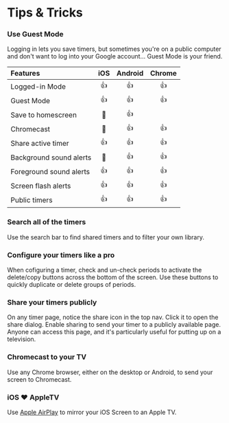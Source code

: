 # Tips & Tricks

### Use Guest Mode
Logging in lets you save timers, but sometimes you're on a public computer and don't want to log into your Google account... Guest Mode is your friend.


| Features                |    iOS      |  Android | Chrome         |
|:------------------------|:-----------:|:--------:|:--------------:|
| Logged-in Mode          |     👍      |    👍     |       👍       |
| Guest Mode              |     👍      |    👍     |       👍       |
| Save to homescreen      |     💩      |    👍     |               |
| Chromecast              |     💩      |    👍     |       👍       |
| Share active timer      |     👍      |    👍     |       👍       |
| Background sound alerts |     💩      |    👍     |       👍       |
| Foreground sound alerts |     👍      |    👍     |       👍       |
| Screen flash alerts     |     👍      |    👍     |       👍       |
| Public timers           |     👍      |    👍     |       👍       |

### Search all of the timers
Use the search bar to find shared timers and to filter your own library.

### Configure your timers like a pro
When cofiguring a timer, check and un-check periods to activate the delete/copy buttons across the bottom of the screen. Use these buttons to quickly duplicate or delete groups of periods.

### Share your timers publicly
On any timer page, notice the share icon in the top nav. Click it to open the share dialog. Enable sharing to send your timer to a publicly available page. Anyone can access this page, and it's particularly useful for putting up on a television.

### Chromecast to your TV
Use any Chrome browser, either on the desktop or Android, to send your screen to Chromecast.

### iOS ❤️ AppleTV
Use [Apple AirPlay](https://support.apple.com/en-us/HT204289) to mirror your iOS Screen to an Apple TV.
